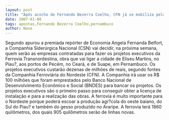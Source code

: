 ```yaml
---
layout: post
title: "Após acocho de Fernando Bezerra Coelho, CFN já se mobiliza pela Transnordestina em Pernambuco"
date: 2007-01-08
tags: apostas,Fernando Bezerra Coelho,pernambuco
author: None
---
```

Segundo apurou a premiada repórter de Economia Angela Fernanda Belfort, a Companhia Siderúrgica Nacional (CSN) vai decidir, na próxima semana, quem serão as empresas contratadas para fazer os projetos executivos da Ferrovia Transnordestina, obra que vai ligar a cidade de Eliseu Martins, no Piau?, aos portos de Pecém, no Ceará, e de Suape, em Pernambuco. 
Os projetos executivos custarão dezenas de milhões de reais, segundo fontes da Companhia Ferroviária do Nordeste (CFN). 
A&nbsp;Companhia irá usar os R$ 100 milhões que foram emprestados pelo Banco Nacional de Desenvolvimento Econômico e Social (BNDES) para bancar os projetos. 
Os projetos executivos são o primeiro passo para conseguir obter a licença de instalação e para a realização das obras. 
A ferrovia é muito importante para o Nordeste porque poderá escoar a produção agr?cola do oeste baiano, do Sul do Piau? e também do gesso produzido no Araripe. A ferrovia terá 1860 quilômetros, dos quais 905 quilômetros serão de linhas novas.  
